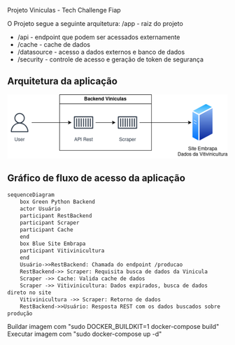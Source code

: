 Projeto Viniculas - Tech Challenge Fiap

O Projeto segue a seguinte arquitetura:
/app - raiz do projeto
- /api - endpoint que podem ser acessados externamente
- /cache - cache de dados
- /datasource - acesso a dados externos e banco de dados
- /security - controle de acesso e geração de token de segurança

## Arquitetura da aplicação
![arquitetura](./projeto-fiap.drawio.png)


## Gráfico de fluxo de acesso da aplicação
```mermaid
sequenceDiagram
    box Green Python Backend
    actor Usuário
    participant RestBackend
    participant Scraper
    participant Cache
    end
    box Blue Site Embrapa
    participant Vitivinicultura
    end    
    Usuário->>RestBackend: Chamada do endpoint /producao
    RestBackend->> Scraper: Requisita busca de dados da Vinicula
    Scraper ->> Cache: Valida cache de dados
    Scraper ->> Vitivinicultura: Dados expirados, busca de dados direto no site
    Vitivinicultura ->> Scraper: Retorno de dados
    RestBackend->>Usuário: Resposta REST com os dados buscados sobre produção
```

Buildar imagem com "sudo DOCKER_BUILDKIT=1 docker-compose build"
Executar imagem com "sudo docker-compose up -d"